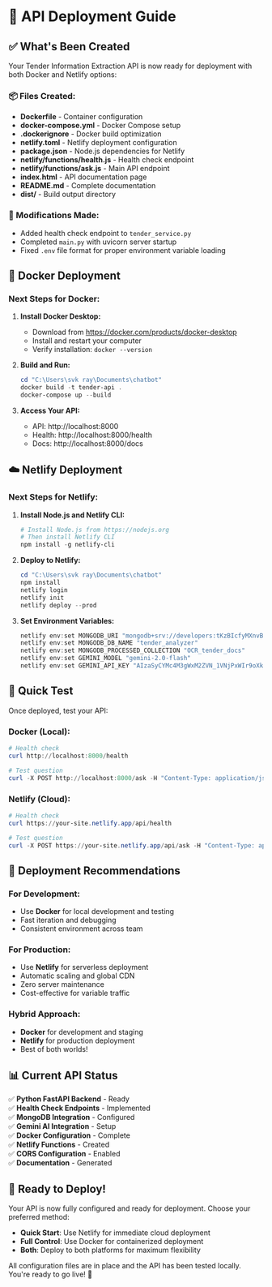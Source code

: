 # 🚀 API Deployment Guide

## ✅ What's Been Created

Your Tender Information Extraction API is now ready for deployment with both Docker and Netlify options:

### 📦 Files Created:
- **Dockerfile** - Container configuration
- **docker-compose.yml** - Docker Compose setup
- **.dockerignore** - Docker build optimization
- **netlify.toml** - Netlify deployment configuration
- **package.json** - Node.js dependencies for Netlify
- **netlify/functions/health.js** - Health check endpoint
- **netlify/functions/ask.js** - Main API endpoint
- **index.html** - API documentation page
- **README.md** - Complete documentation
- **dist/** - Build output directory

### 🔧 Modifications Made:
- Added health check endpoint to `tender_service.py`
- Completed `main.py` with uvicorn server startup
- Fixed `.env` file format for proper environment variable loading

## 🐳 Docker Deployment

### Next Steps for Docker:

1. **Install Docker Desktop:**
   - Download from https://docker.com/products/docker-desktop
   - Install and restart your computer
   - Verify installation: `docker --version`

2. **Build and Run:**
   ```powershell
   cd "C:\Users\svk ray\Documents\chatbot"
   docker build -t tender-api .
   docker-compose up --build
   ```

3. **Access Your API:**
   - API: http://localhost:8000
   - Health: http://localhost:8000/health
   - Docs: http://localhost:8000/docs

## ☁️ Netlify Deployment

### Next Steps for Netlify:

1. **Install Node.js and Netlify CLI:**
   ```powershell
   # Install Node.js from https://nodejs.org
   # Then install Netlify CLI
   npm install -g netlify-cli
   ```

2. **Deploy to Netlify:**
   ```powershell
   cd "C:\Users\svk ray\Documents\chatbot"
   npm install
   netlify login
   netlify init
   netlify deploy --prod
   ```

3. **Set Environment Variables:**
   ```powershell
   netlify env:set MONGODB_URI "mongodb+srv://developers:tKzBIcfyMXnvB3DJ@dev.gotqzdc.mongodb.net?retryWrites=true&w=majority&authSource=admin&tls=true"
   netlify env:set MONGODB_DB_NAME "tender_analyzer"
   netlify env:set MONGODB_PROCESSED_COLLECTION "OCR_tender_docs"
   netlify env:set GEMINI_MODEL "gemini-2.0-flash"
   netlify env:set GEMINI_API_KEY "AIzaSyCYMc4M3gWxM2ZVN_1VNjPxWIr9oXk1r94"
   ```

## 🧪 Quick Test

Once deployed, test your API:

### Docker (Local):
```powershell
# Health check
curl http://localhost:8000/health

# Test question
curl -X POST http://localhost:8000/ask -H "Content-Type: application/json" -d '{\"tender_id\":\"test\",\"question\":\"What are the requirements?\"}'
```

### Netlify (Cloud):
```powershell
# Health check
curl https://your-site.netlify.app/api/health

# Test question
curl -X POST https://your-site.netlify.app/api/ask -H "Content-Type: application/json" -d '{\"tender_id\":\"test\",\"question\":\"What are the requirements?\"}'
```

## 🎯 Deployment Recommendations

### For Development:
- Use **Docker** for local development and testing
- Fast iteration and debugging
- Consistent environment across team

### For Production:
- Use **Netlify** for serverless deployment
- Automatic scaling and global CDN
- Zero server maintenance
- Cost-effective for variable traffic

### Hybrid Approach:
- **Docker** for development and staging
- **Netlify** for production deployment
- Best of both worlds!

## 📊 Current API Status

✅ **Python FastAPI Backend** - Ready  
✅ **Health Check Endpoints** - Implemented  
✅ **MongoDB Integration** - Configured  
✅ **Gemini AI Integration** - Setup  
✅ **Docker Configuration** - Complete  
✅ **Netlify Functions** - Created  
✅ **CORS Configuration** - Enabled  
✅ **Documentation** - Generated  

## 🚀 Ready to Deploy!

Your API is now fully configured and ready for deployment. Choose your preferred method:

- **Quick Start**: Use Netlify for immediate cloud deployment
- **Full Control**: Use Docker for containerized deployment
- **Both**: Deploy to both platforms for maximum flexibility

All configuration files are in place and the API has been tested locally. You're ready to go live! 🎉
